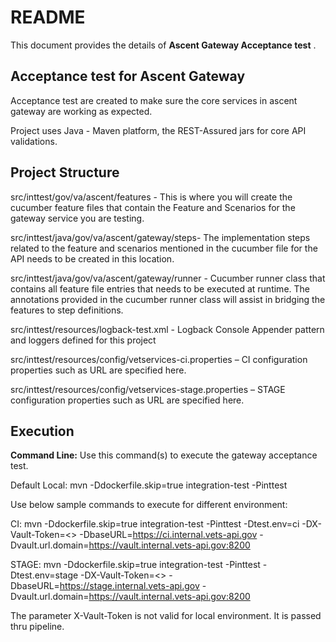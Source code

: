 # README #

This document provides the details of **Ascent Gateway Acceptance test** .

## Acceptance test for Ascent Gateway ##
Acceptance test are created to make sure the core services in ascent gateway are working as expected.

Project uses Java - Maven platform, the REST-Assured jars for core API validations.

## Project Structure ##

src/inttest/gov/va/ascent/features - This is where you will create the cucumber feature files that contain the Feature and Scenarios for the gateway service you are testing.

src/inttest/java/gov/va/ascent/gateway/steps- The implementation steps related to the feature and scenarios mentioned in the cucumber file for the API needs to be created in this location.

src/inttest/java/gov/va/ascent/gateway/runner - Cucumber runner class that contains all feature file entries that needs to be executed at runtime. The annotations provided in the cucumber runner class will assist in bridging the features to step definitions.

src/inttest/resources/logback-test.xml - Logback Console Appender pattern and loggers defined for this project

src/inttest/resources/config/vetservices-ci.properties – CI configuration properties such as URL are specified here.

src/inttest/resources/config/vetservices-stage.properties – STAGE configuration properties such as URL are specified here.

## Execution ##
**Command Line:** Use this command(s) to execute the gateway acceptance test. 

Default Local: mvn -Ddockerfile.skip=true integration-test -Pinttest

Use below sample commands to execute for different environment:

CI: mvn -Ddockerfile.skip=true integration-test -Pinttest -Dtest.env=ci -DX-Vault-Token=<> -DbaseURL=https://ci.internal.vets-api.gov -Dvault.url.domain=https://vault.internal.vets-api.gov:8200

STAGE: mvn -Ddockerfile.skip=true integration-test -Pinttest -Dtest.env=stage -DX-Vault-Token=<> -DbaseURL=https://stage.internal.vets-api.gov -Dvault.url.domain=https://vault.internal.vets-api.gov:8200

The parameter X-Vault-Token is not valid for local environment. It is passed thru pipeline. 



